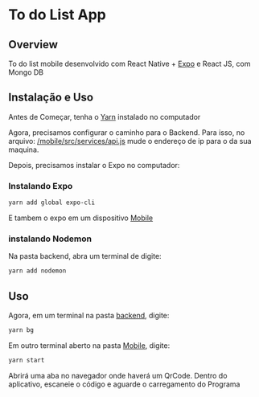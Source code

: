 # To do List App

## Overview
To do list mobile desenvolvido com React Native + [Expo](https://expo.io) e React JS, com Mongo DB 

## Instalação e Uso

Antes de Começar, tenha o [Yarn](https://classic.yarnpkg.com/pt-BR/docs/install) instalado no computador

Agora, precisamos configurar o caminho para o Backend. Para isso, no arquivo: 
[/mobile/src/services/api.js](https://github.com/mrpedro567/TodoList/tree/master/mobile/src/services) mude o endereço de ip para o da sua maquina.

Depois, precisamos instalar o Expo no computador:

### Instalando Expo
```bash
yarn add global expo-cli
```
E tambem o expo em um dispositivo [Mobile](https://expo.io/tools#client)


### instalando Nodemon

Na pasta backend, abra um terminal de digite: 
```bash
yarn add nodemon
```


## Uso
Agora, em um terminal na pasta [backend](https://github.com/mrpedro567/TodoList/tree/master/backend), digite: 
```bash
yarn bg
```

Em outro terminal aberto na pasta [Mobile](https://github.com/mrpedro567/TodoList/tree/master/mobile), digite: 
```bash
yarn start
```

Abrirá uma aba no navegador onde haverá um QrCode. Dentro do aplicativo, escaneie o código e aguarde o carregamento do Programa
